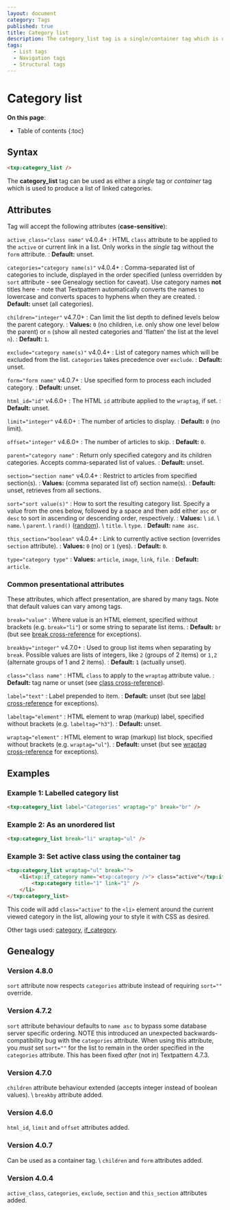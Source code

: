 ```yaml
---
layout: document
category: Tags
published: true
title: Category list
description: The category_list tag is a single/container tag which is used to produce a list of linked categories.
tags:
  - List tags
  - Navigation tags
  - Structural tags
---
```


# Category list

**On this page**:

* Table of contents
{:toc}

## Syntax

~~~ html
<txp:category_list />
~~~

The **category_list** tag can be used as either a *single* tag or *container* tag which is used to produce a list of linked categories.

## Attributes

Tag will accept the following attributes (**case-sensitive**):

`active_class="class name"` <span class="footnote warning">v4.0.4+</span>
: HTML `class` attribute to be applied to the `active` or current link in a list. Only works in the *single* tag without the `form` attribute.
: **Default:** unset.

`categories="category name(s)"` <span class="footnote warning">v4.0.4+</span>
: Comma-separated list of categories to include, displayed in the order specified (unless overridden by `sort` attribute - see Genealogy section for caveat). Use category names **not** titles here - note that Textpattern automatically converts the names to lowercase and converts spaces to hyphens when they are created.
: **Default:** unset (all categories).

`children="integer"` <span class="footnote warning">v4.7.0+</span>
: Can limit the list depth to defined levels below the parent category.
: **Values:** `0` (no children, i.e. only show one level below the parent) or `n` (show all nested categories and 'flatten' the list at the level `n`).
: **Default:** `1`.

`exclude="category name(s)"` <span class="footnote warning">v4.0.4+</span>
: List of category names which will be excluded from the list. `categories` takes precedence over `exclude`.
: **Default:** unset.

`form="form name"` <span class="footnote warning">v4.0.7+</span>
: Use specified form to process each included category.
: **Default:** unset.

`html_id="id"` <span class="footnote warning">v4.6.0+</span>
: The HTML `id` attribute applied to the `wraptag`, if set.
: **Default:** unset.

`limit="integer"` <span class="footnote warning">v4.6.0+</span>
: The number of articles to display.
: **Default:** `0` (no limit).

`offset="integer"` <span class="footnote warning">v4.6.0+</span>
: The number of articles to skip.
: **Default:** `0`.

`parent="category name"`
: Return only specified category and its children categories. Accepts comma-separated list of values.
: **Default:** unset.

`section="section name"` <span class="footnote warning">v4.0.4+</span>
: Restrict to articles from specified section(s).
: **Values:** (comma separated list of) section name(s).
: **Default:** unset, retrieves from all sections.

`sort="sort value(s)"`
: How to sort the resulting category list. Specify a value from the ones below, followed by a space and then add either `asc` or `desc` to sort in ascending or descending order, respectively.
: **Values:** \\
`id`. \\
`name`. \\
`parent`. \\
`rand()` ([random](https://dev.mysql.com/doc/refman/5.7/en/mathematical-functions.html#function_rand)). \\
`title`. \\
`type`.
: **Default:** `name asc`.

`this_section="boolean"` <span class="footnote warning">v4.0.4+</span>
: Link to currently active section (overrides `section` attribute).
: **Values:** `0` (no) or `1` (yes).
: **Default:** `0`.

`type="category type"`
: **Values:** `article`, `image`, `link`, `file`.
: **Default:** `article`.

### Common presentational attributes

These attributes, which affect presentation, are shared by many tags. Note that default values can vary among tags.

`break="value"`
: Where value is an HTML element, specified without brackets (e.g. `break="li"`) or some string to separate list items.
: **Default:** `br` (but see [break cross-reference](/tags/tag-attributes-cross-reference#break) for exceptions).

`breakby="integer"` <span class="footnote warning">v4.7.0+</span>
: Used to group list items when separating by `break`. Possible values are lists of integers, like `2` (groups of 2 items) or `1,2` (alternate groups of 1 and 2 items).
: **Default:** `1` (actually unset).

`class="class name"`
: HTML `class` to apply to the `wraptag` attribute value.
: **Default:** tag name or unset (see [class cross-reference](/tags/tag-attributes-cross-reference#class)).

`label="text"`
: Label prepended to item.
: **Default:** unset (but see [label cross-reference](/tags/tag-attributes-cross-reference#label) for exceptions).

`labeltag="element"`
: HTML element to wrap (markup) label, specified without brackets (e.g. `labeltag="h3"`).
: **Default:** unset.

`wraptag="element"`
: HTML element to wrap (markup) list block, specified without brackets (e.g. `wraptag="ul"`).
: **Default:** unset (but see [wraptag cross-reference](/tags/tag-attributes-cross-reference#wraptag) for exceptions).

## Examples

### Example 1: Labelled category list

~~~ html
<txp:category_list label="Categories" wraptag="p" break="br" />
~~~

### Example 2: As an unordered list

~~~ html
<txp:category_list break="li" wraptag="ul" />
~~~

### Example 3: Set active class using the container tag

~~~ html
<txp:category_list wraptag="ul" break="">
    <li<txp:if_category name="<txp:category />"> class="active"</txp:if_category>>
        <txp:category title="1" link="1" />
    </li>
</txp:category_list>
~~~

This code will add `class="active"` to the `<li>` element around the current viewed category in the list, allowing your to style it with CSS as desired.

Other tags used: [category](/tags/category), [if_category](/tags/if_category).

## Genealogy

### Version 4.8.0

`sort` attribute now respects `categories` attribute instead of requiring `sort=""` override.

### Version 4.7.2

`sort` attribute behaviour defaults to `name asc` to bypass some database server specific ordering. NOTE this introduced an unexpected backwards-compatibility bug with the `categories` attribute. When using this attribute, you *must* set `sort=""` for the list to remain in the order specified in the `categories` attribute. This has been fixed _after_ (not in) Textpattern 4.7.3.

### Version 4.7.0

`children` attribute behaviour extended (accepts integer instead of boolean values). \\
`breakby` attribute added.

### Version 4.6.0

`html_id`, `limit` and `offset` attributes added.

### Version 4.0.7

Can be used as a container tag. \\
`children` and `form` attributes added.

### Version 4.0.4

`active_class`, `categories`, `exclude`, `section` and `this_section` attributes added.

